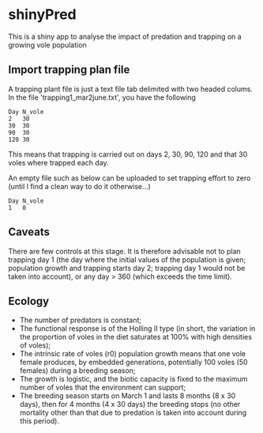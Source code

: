 # shinyPred

This is a shiny app to analyse the impact of predation and trapping on a growing vole population

## Import trapping plan file

A trapping plant file is just a text file tab delimited with two headed colums. In the file 'trapping1_mar2june.txt', you have the following


```
Day	N_vole
2	30
30	30
90	30
120	30

```

This means that trapping is carried out on days 2, 30, 90, 120 and that 30 voles where trapped each day.

An empty file such as below can be uploaded to set trapping effort to zero (until I find a clean way to do it otherwise...)

```
Day	N_vole
1	0
```


## Caveats

There are few controls at this stage. It is therefore advisable not to plan trapping day 1 (the day where the initial values of the population is given; population growth and trapping starts day 2; trapping day 1 would not be taken into account), or any day > 360 (which exceeds the time limit).


## Ecology

- The number of predators is constant;
- The functional response is of the Holling II type (in short, the variation in the proportion of voles in the diet saturates at 100% with high densities of voles);
- The intrinsic rate of voles (r0) population growth means that one vole female produces, by embedded generations, potentially 100 voles (50 females) during a breeding season;
- The growth is logistic, and the biotic capacity is fixed to the maximum number of voles that the environment can support;
- The breeding season starts on March 1 and lasts 8 months (8 x 30 days), then for 4 months (4 x 30 days) the breeding stops (no other mortality other than that due to predation is taken into account during this period).


